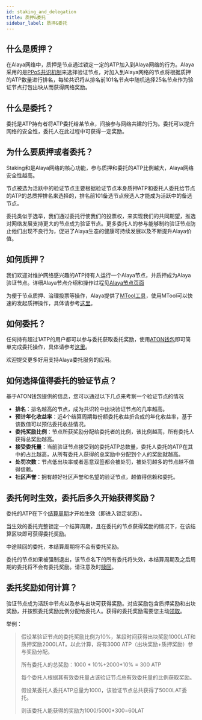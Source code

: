 ```yaml
---
id: staking_and_delegation
title: 质押&委托
sidebar_label: 质押&委托
---
```




## 什么是质押？

在Alaya网络中，质押是节点通过锁定一定的ATP加入到Alaya网络的行为。Alaya采用的是[PPoS共识机制](/alaya-devdocs/zh-CN/Economic_Model#ppos%E5%85%B1%E8%AF%86)来选择验证节点，对加入到Alaya网络的节点将根据质押的ATP数量进行排名，每轮共识将从排名前101名节点中随机选择25名节点作为验证节点打包出块从而获得网络奖励。



## 什么是委托？

委托是ATP持有者将ATP委托给某节点，间接参与网络共建的行为。委托可以提升网络的安全性，委托人在此过程中可获得一定奖励。




## 为什么要质押或者委托？

Staking和是Alaya网络的核心功能，参与质押和委托的ATP比例越大，Alaya网络安全性越高。

节点被选为活跃中的验证节点主要根据验证节点本身质押ATP和委托人委托给节点的ATP的总质押排名来选择的，排名前101备选节点候选人才能成为活跃中的备选节点。

委托类似于选举，我们通过委托行使我们的投票权，来实现我们的共同期望，推选对网络发展支持更大的节点成为验证节点。更多委托人的参与能够制约验证节点防止他们出现不良行为，促进了Alaya生态的健康可持续发展以及不断提升Alaya价值。



## 如何质押？

我们欢迎对维护网络感兴趣的ATP持有人运行一个Alaya节点，并质押成为Alaya验证节点。详细Alaya节点介绍和操作过程见[Alaya节点页面](/)

为便于节点质押、治理投票等操作，Alaya提供了[MTool工具](/)，使用MTool可以快速的发起质押操作，具体请参考[这里](/)。



## 如何委托？

任何持有超过1ATP的用户都可以参与委托获取委托奖励，使用[ATON钱包](/)即可简单完成委托操作，具体请参考[这里](/alaya-devdocs/zh-CN/ATON-user-manual#委托)。

欢迎提交更多好用支持Alaya委托服务的应用。




## 如何选择值得委托的验证节点？

基于ATON钱包提供的信息，您可以通过以下几点来考察一个验证节点的情况

- **排名**：排名越高的节点，成为共识轮中出块验证节点的几率越高。
-  **预计年化收益率**：近4个结算周期每份额委托收益折合成的年化收益率，基于该数值可以预估委托收益情况。
- **委托奖励比例**：节点所获奖励分配给委托者的比例，该比例越高，所有委托人获得总奖励越高。
- **接受委托量**：当前验证节点接受到的委托ATP总数量，委托人委托的ATP在其中的占比越高，从所有委托人获得的总奖励中分配到个人的奖励就越高。
- **处罚次数**：节点低出块率或者恶意双签都会被处罚，被处罚越多的节点越不值得信赖。
- **社区声誉**：拥有越好社区声誉和名望的验证节点，越值得信赖和委托。



## 委托何时生效，委托后多久开始获得奖励？

委托的ATP在下个[结算周期](/alaya-devdocs/zh-CN/Economic_Model#Alaya%E4%B8%AD%E7%9A%84%E7%BB%8F%E6%B5%8E%E5%91%A8%E6%9C%9F)才开始生效（即进入锁定状态）。

当生效的委托完整锁定一个结算周期，且在委托的节点获得奖励的情况下，在该结算区块即可获得委托奖励。

中途赎回的委托，本结算周期将不会有委托奖励。

委托的节点如果被强制退出，该节点名下的所有委托将失效，本结算周期及之后周期的委托将不会有委托奖励。请注意及时[赎回](/)。



## 委托奖励如何计算？

验证节点成为活跃中节点以及参与出块可获得奖励。对应奖励包含质押奖励和出块奖励，并按照委托奖励比例分配给委托人。获得的委托奖励需要您主动[领取](/)。

举例：

>
> 假设某验证节点的委托奖励比例为10%，某段时间获得出块奖励1000LAT和质押奖励2000LAT。以此计算，将有3000 ATP（出块奖励+质押奖励）参与奖励分配。
>
> 所有委托人的总奖励：1000 * 10%+2000*10% = 300 ATP
>
>每个委托人根据其有效委托量占该验证节点总有效委托量的比例获取奖励。
>
>假设某委托人委托ATP总量为1000，该验证节点总共获得了5000LAT委托。
>
>则该委托人能获得的奖励为1000/5000*300=60LAT


